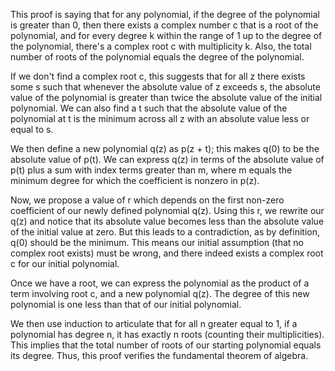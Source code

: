 This proof is saying that for any polynomial, if the degree of the polynomial is greater than 0, then there exists a complex number c that is a root of the polynomial, and for every degree k within the range of 1 up to the degree of the polynomial, there's a complex root c with multiplicity k. Also, the total number of roots of the polynomial equals the degree of the polynomial.

If we don't find a complex root c, this suggests that for all z there exists some s such that whenever the absolute value of z exceeds s, the absolute value of the polynomial is greater than twice the absolute value of the initial polynomial. We can also find a t such that the absolute value of the polynomial at t is the minimum across all z with an absolute value less or equal to s.

We then define a new polynomial q(z) as p(z + t); this makes q(0) to be the absolute value of p(t). We can express q(z) in terms of the absolute value of p(t) plus a sum with index terms greater than m, where m equals the minimum degree for which the coefficient is nonzero in p(z).

Now, we propose a value of r which depends on the first non-zero coefficient of our newly defined polynomial q(z). Using this r, we rewrite our q(z) and notice that its absolute value becomes less than the absolute value of the initial value at zero. But this leads to a contradiction, as by definition, q(0) should be the minimum. This means our initial assumption (that no complex root exists) must be wrong, and there indeed exists a complex root c for our initial polynomial.

Once we have a root, we can express the polynomial as the product of a term involving root c, and a new polynomial q(z). The degree of this new polynomial is one less than that of our initial polynomial.

We then use induction to articulate that for all n greater equal to 1, if a polynomial has degree n, it has exactly n roots (counting their multiplicities). This implies that the total number of roots of our starting polynomial equals its degree. Thus, this proof verifies the fundamental theorem of algebra.